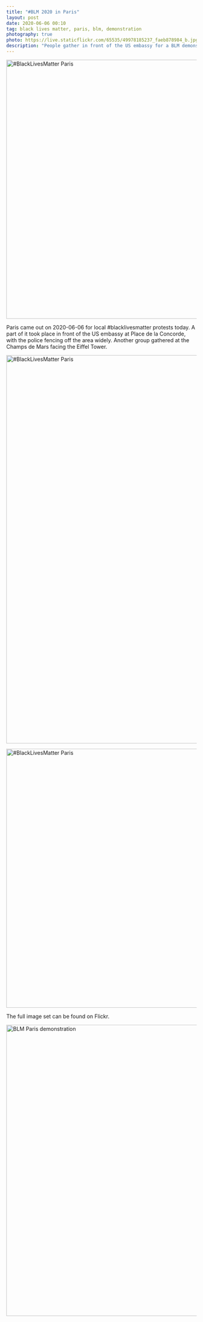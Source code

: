 ```yaml
---
title: "#BLM 2020 in Paris"
layout: post
date: 2020-06-06 00:10
tag: black lives matter, paris, blm, demonstration
photography: true
photo: https://live.staticflickr.com/65535/49978185237_faeb878984_b.jpg
description: "People gather in front of the US embassy for a BLM demonstration in June 2020"
---
```


<a data-flickr-embed="true" href="https://www.flickr.com/photos/gedankenstuecke/49978185237/in/album-72177720301663075/" title="#BlackLivesMatter Paris"><img src="https://live.staticflickr.com/65535/49978185237_faeb878984_b.jpg" width="1024" height="683" alt="#BlackLivesMatter Paris"></a><script async src="//embedr.flickr.com/assets/client-code.js" charset="utf-8"></script>

Paris came out on 2020-06-06 for local #blacklivesmatter protests today. A part of it took place in front of the US embassy at Place de la Concorde, with the police fencing off the area widely. Another group gathered at the Champs de Mars facing the Eiffel Tower.

<a data-flickr-embed="true" href="https://www.flickr.com/photos/gedankenstuecke/49978190077/in/album-72177720301663075/" title="#BlackLivesMatter Paris"><img src="https://live.staticflickr.com/65535/49978190077_ac24ba81a5_b.jpg" width="683" height="1024" alt="#BlackLivesMatter Paris"></a><script async src="//embedr.flickr.com/assets/client-code.js" charset="utf-8"></script>

<a data-flickr-embed="true" href="https://www.flickr.com/photos/gedankenstuecke/49977927091/in/album-72177720301663075/" title="#BlackLivesMatter Paris"><img src="https://live.staticflickr.com/65535/49977927091_c4eca4ed71_b.jpg" width="1024" height="683" alt="#BlackLivesMatter Paris"></a><script async src="//embedr.flickr.com/assets/client-code.js" charset="utf-8"></script>

The full image set can be found on Flickr.

<a data-flickr-embed="true" href="https://www.flickr.com/photos/gedankenstuecke/albums/72177720301663075" title="BLM Paris demonstration"><img src="https://live.staticflickr.com/65535/49978190077_ac24ba81a5_c.jpg" width="1024" height="768" alt="BLM Paris demonstration"></a><script async src="//embedr.flickr.com/assets/client-code.js" charset="utf-8"></script>
